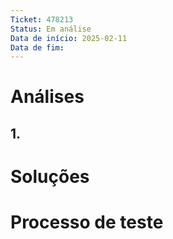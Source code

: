 ```yaml
---
Ticket: 478213
Status: Em análise
Data de início: 2025-02-11
Data de fim:
---
```


# Análises
## 1.


# Soluções



# Processo de teste